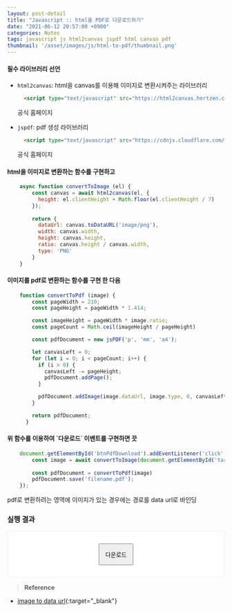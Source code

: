 ```yaml
---
layout: post-detail
title: "Javascript :: html을 PDF로 다운로드하기"
date: "2021-06-12 20:57:00 +0900"
categories: Notes
tags: javascript js html2canvas jspdf html canvas pdf
thumbnail: '/asset/images/js/html-to-pdf/thumbnail.png'
---
```


<div markdown="1" class="stepper text mt-2">
<h4 markdown="1" data-step="1" class="title">
   필수 라이브러리 선언 
</h4>

* `html2canvas`: html을 canvas를 이용해 이미지로 변환시켜주는 라이브러리
    ```html
      <script type="text/javascript" src="https://html2canvas.hertzen.com/dist/html2canvas.min.js"></script>
    ```
  <p class="info">
    공식 홈페이지
    <a href="https://html2canvas.hertzen.com/" target="_blank">   
        <i class="fas fa-external-link-alt"></i>
    </a>
  </p>

* `jspdf`: pdf 생성 라이브러리
    ```html
      <script type="text/javascript" src="https://cdnjs.cloudflare.com/ajax/libs/jspdf/1.5.3/jspdf.min.js"></script>
    ```
    <p class="info">
      공식 홈페이지
      <a href="https://parall.ax/products/jspdf" target="_blank">   
          <i class="fas fa-external-link-alt"></i>
      </a>
    </p>
</div>

<div markdown="1" class="stepper text mt-2">
<h4 markdown="1" data-step="2" class="title">
    html을 이미지로 변환하는 함수를 구현하고 
</h4>

```javascript
    async function convertToImage (el) {
        const canvas = await html2canvas(el, {
          height: el.clientHeight + Math.floor(el.clientHeight / 7)
        });
        
        return {
          dataUrl: canvas.toDataURL('image/png'),
          width: canvas.width,
          height: canvas.height,
          ratio: canvas.height / canvas.width,
          type: 'PNG'
        }
    }
```
</div>

<div markdown="1" class="stepper text mt-2">
<h4 markdown="1" data-step="3" class="title">
    이미지를 pdf로 변환하는 함수를 구현 한 다음
</h4>

```javascript
    function convertToPdf (image) {
        const pageWidth = 210;
        const pageHeight = pageWidth * 1.414;

        const imageHeight = pageWidth * image.ratio;
        const pageCount = Math.ceil(imageHeight / pageHeight)

        const pdfDocument = new jsPDF('p', 'mm', 'a4');

        let canvasLeft = 0;
        for (let i = 0; i < pageCount; i++) {
          if (i > 0) {
            canvasLeft -= pageHeight;
            pdfDocument.addPage();
          }

          pdfDocument.addImage(image.dataUrl, image.type, 0, canvasLeft, pageWidth, imageHeight);
        }

        return pdfDocument;
      }
```
</div>

<div markdown="1" class="stepper text mt-2">
<h4 markdown="1" data-step="4" class="title">
   위 함수를 이용하여 `다운로드` 이벤트를 구현하면 끗
</h4>

```javascript
    document.getElementById('btnPdfDownload').addEventListener('click', async function () {
        const image = await convertToImage(document.getElementById('target'))
        
        const pdfDocument = convertToPdf(image)
        pdfDocument.save('filename.pdf');
    });
```
</div>

<p class="warning">
    pdf로 변환하려는 영역에 이미지가 있는 경우에는 경로를 data url로 바인딩   
</p>

### 실행 결과

<div style="border:1px solid #eee; background: #fff; padding: 2em 1em; text-align: center;" class="mb-4">
    <button id="btnPdfDownload" style="padding: 1em;">다운로드</button>
</div>


> **Reference**
- [image to data url](https://ezgif.com/image-to-datauri){:target="_blank"}


<script type="text/javascript" src="https://html2canvas.hertzen.com/dist/html2canvas.min.js"></script>
<script type="text/javascript" src="https://cdnjs.cloudflare.com/ajax/libs/jspdf/1.5.3/jspdf.min.js"></script>
<script type="text/javascript">
      document.getElementById('btnPdfDownload').addEventListener('click', async function () {
        const image = await convertToImage(document.getElementsByClassName('post-content')[0])

        const pdfDocument = convertToPdf(image)
        pdfDocument.save('filename.pdf');
      });

      function convertToPdf (image) {
        const pageWidth = 210;
        const pageHeight = pageWidth * 1.414;

        const imageHeight = pageWidth * image.ratio;
        const pageCount = Math.ceil(imageHeight / pageHeight)

        const pdfDocument = new jsPDF('p', 'mm', 'a4');

        let canvasLeft = 0;
        for (let i = 0; i < pageCount; i++) {
          if (i > 0) {
            canvasLeft -= pageHeight;
            pdfDocument.addPage();
          }

          pdfDocument.addImage(image.dataUrl, image.type, 0, canvasLeft, pageWidth, imageHeight);
        }

        return pdfDocument;
      }

      async function convertToImage (el) {
        const canvas = await html2canvas(el, {
          height: el.clientHeight + Math.floor(el.clientHeight / 7)
        });

        return {
          dataUrl: canvas.toDataURL('image/png'),
          width: canvas.width,
          height: canvas.height,
          ratio: canvas.height / canvas.width,
          type: 'PNG'
        }
      }
  </script>
